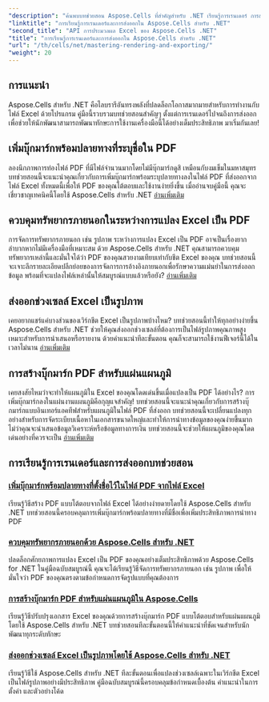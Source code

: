 ```yaml
---
"description": "ค้นพบบทช่วยสอน Aspose.Cells ที่สำคัญสำหรับ .NET เรียนรู้การเรนเดอร์ การส่งออก การจัดการทรัพยากร การเพิ่มบุ๊กมาร์ก และอื่นๆ อีกมากมายด้วยคำแนะนำโดยละเอียดของเรา"
"linktitle": "การเรียนรู้การเรนเดอร์และการส่งออกใน Aspose.Cells สำหรับ .NET"
"second_title": "API การประมวลผล Excel ของ Aspose.Cells .NET"
"title": "การเรียนรู้การเรนเดอร์และการส่งออกใน Aspose.Cells สำหรับ .NET"
"url": "/th/cells/net/mastering-rendering-and-exporting/"
"weight": 20
---
```


## การแนะนำ

Aspose.Cells สำหรับ .NET คือไลบรารีอันทรงพลังที่ปลดล็อกโอกาสมากมายสำหรับการทำงานกับไฟล์ Excel ด้วยโปรแกรม คู่มือนี้รวบรวมบทช่วยสอนสำคัญๆ ตั้งแต่การเรนเดอร์ไปจนถึงการส่งออก เพื่อช่วยให้นักพัฒนาสามารถพัฒนาทักษะการใช้งานเครื่องมือนี้ได้อย่างเต็มประสิทธิภาพ มาเริ่มกันเลย!

## เพิ่มบุ๊กมาร์กพร้อมปลายทางที่ระบุชื่อใน PDF  
ลองนึกภาพการท่องไฟล์ PDF ที่มีไฟล์จำนวนมากโดยไม่มีบุ๊กมาร์กดูสิ เหมือนกับงมเข็มในมหาสมุทร บทช่วยสอนนี้จะแนะนำคุณเกี่ยวกับการเพิ่มบุ๊กมาร์กพร้อมระบุปลายทางลงในไฟล์ PDF ที่ส่งออกจากไฟล์ Excel ทั้งหมดนี้เพื่อให้ PDF ของคุณโต้ตอบและใช้งานง่ายยิ่งขึ้น เมื่ออ่านจบคู่มือนี้ คุณจะเชี่ยวชาญเทคนิคนี้โดยใช้ Aspose.Cells สำหรับ .NET [อ่านเพิ่มเติม](./add-bookmarks-with-named-destinations/)

## ควบคุมทรัพยากรภายนอกในระหว่างการแปลง Excel เป็น PDF  
การจัดการทรัพยากรภายนอก เช่น รูปภาพ ระหว่างการแปลง Excel เป็น PDF อาจเป็นเรื่องยากลำบากหากไม่มีเครื่องมือที่เหมาะสม ด้วย Aspose.Cells สำหรับ .NET คุณสามารถควบคุมทรัพยากรเหล่านี้และมั่นใจได้ว่า PDF ของคุณสวยงามเทียบเท่ากับชีต Excel ของคุณ บทช่วยสอนนี้จะเจาะลึกรายละเอียดปลีกย่อยของการจัดการการอ้างอิงภายนอกเพื่อรักษาความแม่นยำในการส่งออกข้อมูล พร้อมที่จะแปลงไฟล์เหล่านั้นให้สมบูรณ์แบบแล้วหรือยัง? [อ่านเพิ่มเติม](./control-external-resources/)

## ส่งออกช่วงเซลล์ Excel เป็นรูปภาพ  
เคยอยากแชร์แค่บางส่วนของเวิร์กชีต Excel เป็นรูปภาพบ้างไหม? บทช่วยสอนนี้ทำให้ทุกอย่างง่ายขึ้น Aspose.Cells สำหรับ .NET ช่วยให้คุณส่งออกช่วงเซลล์ที่ต้องการเป็นไฟล์รูปภาพคุณภาพสูง เหมาะสำหรับการนำเสนอหรือรายงาน ด้วยคำแนะนำทีละขั้นตอน คุณก็จะสามารถใช้งานฟีเจอร์นี้ได้ในเวลาไม่นาน [อ่านเพิ่มเติม](./export-excel-cell-ranges-as-images/)

## การสร้างบุ๊กมาร์ก PDF สำหรับแผ่นแผนภูมิ
เคยสงสัยไหมว่าจะทำให้แผนภูมิใน Excel ของคุณโดดเด่นขึ้นเมื่อแปลงเป็น PDF ได้อย่างไร? การเพิ่มบุ๊กมาร์กลงในแผ่นงานแผนภูมิคือกุญแจสำคัญ! บทช่วยสอนนี้จะแนะนำคุณเกี่ยวกับการสร้างบุ๊กมาร์กแบบอินเทอร์แอคทีฟสำหรับแผนภูมิในไฟล์ PDF ที่ส่งออก บทช่วยสอนนี้จะเปลี่ยนแปลงทุกอย่างสำหรับการจัดระเบียบเนื้อหาในเอกสารขนาดใหญ่และทำให้การนำทางข้อมูลของคุณง่ายขึ้นมาก ไม่ว่าคุณจะนำเสนอข้อมูลวิเคราะห์หรือข้อมูลทางการเงิน บทช่วยสอนนี้จะช่วยให้แผนภูมิของคุณโดดเด่นอย่างที่ควรจะเป็น [อ่านเพิ่มเติม](./creating-pdf-bookmark-for-chart-sheet/)

## การเรียนรู้การเรนเดอร์และการส่งออกบทช่วยสอน
### [เพิ่มบุ๊กมาร์กพร้อมปลายทางที่ตั้งชื่อไว้ในไฟล์ PDF จากไฟล์ Excel](./add-bookmarks-with-named-destinations/)
เรียนรู้วิธีสร้าง PDF แบบโต้ตอบจากไฟล์ Excel ได้อย่างง่ายดายโดยใช้ Aspose.Cells สำหรับ .NET บทช่วยสอนนี้ครอบคลุมการเพิ่มบุ๊กมาร์กพร้อมปลายทางที่มีชื่อเพื่อเพิ่มประสิทธิภาพการนำทาง PDF
### [ควบคุมทรัพยากรภายนอกด้วย Aspose.Cells สำหรับ .NET](./control-external-resources/)
ปลดล็อกศักยภาพการแปลง Excel เป็น PDF ของคุณอย่างเต็มประสิทธิภาพด้วย Aspose.Cells for .NET ในคู่มือฉบับสมบูรณ์นี้ คุณจะได้เรียนรู้วิธีจัดการทรัพยากรภายนอก เช่น รูปภาพ เพื่อให้มั่นใจว่า PDF ของคุณตรงตามข้อกำหนดการจัดรูปแบบที่คุณต้องการ
### [การสร้างบุ๊กมาร์ก PDF สำหรับแผ่นแผนภูมิใน Aspose.Cells](./creating-pdf-bookmark-for-chart-sheet/)
เรียนรู้วิธีปรับปรุงเอกสาร Excel ของคุณด้วยการสร้างบุ๊กมาร์ก PDF แบบโต้ตอบสำหรับแผ่นแผนภูมิโดยใช้ Aspose.Cells สำหรับ .NET บทช่วยสอนทีละขั้นตอนนี้ให้คำแนะนำที่ชัดเจนสำหรับนักพัฒนาทุกระดับทักษะ
### [ส่งออกช่วงเซลล์ Excel เป็นรูปภาพโดยใช้ Aspose.Cells สำหรับ .NET](./export-excel-cell-ranges-as-images/)
เรียนรู้วิธีใช้ Aspose.Cells สำหรับ .NET ทีละขั้นตอนเพื่อแปลงช่วงเซลล์เฉพาะในเวิร์กชีต Excel เป็นไฟล์รูปภาพอย่างมีประสิทธิภาพ คู่มือฉบับสมบูรณ์นี้ครอบคลุมข้อกำหนดเบื้องต้น คำแนะนำในการตั้งค่า และตัวอย่างโค้ด